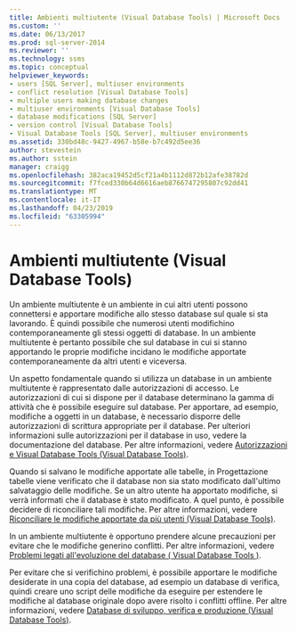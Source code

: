 ```yaml
---
title: Ambienti multiutente (Visual Database Tools) | Microsoft Docs
ms.custom: ''
ms.date: 06/13/2017
ms.prod: sql-server-2014
ms.reviewer: ''
ms.technology: ssms
ms.topic: conceptual
helpviewer_keywords:
- users [SQL Server], multiuser environments
- conflict resolution [Visual Database Tools]
- multiple users making database changes
- multiuser environments [Visual Database Tools]
- database modifications [SQL Server]
- version control [Visual Database Tools]
- Visual Database Tools [SQL Server], multiuser environments
ms.assetid: 330bd48c-9427-4967-b58e-b7c492d5ee36
author: stevestein
ms.author: sstein
manager: craigg
ms.openlocfilehash: 382aca19452d5cf21a4b1112d872b12afe38782d
ms.sourcegitcommit: f7fced330b64d6616aeb8766747295807c92dd41
ms.translationtype: MT
ms.contentlocale: it-IT
ms.lasthandoff: 04/23/2019
ms.locfileid: "63305994"
---
```

# <a name="multiuser-environments-visual-database-tools"></a>Ambienti multiutente (Visual Database Tools)
  Un ambiente multiutente è un ambiente in cui altri utenti possono connettersi e apportare modifiche allo stesso database sul quale si sta lavorando. È quindi possibile che numerosi utenti modifichino contemporaneamente gli stessi oggetti di database. In un ambiente multiutente è pertanto possibile che sul database in cui si stanno apportando le proprie modifiche incidano le modifiche apportate contemporaneamente da altri utenti e viceversa.  
  
 Un aspetto fondamentale quando si utilizza un database in un ambiente multiutente è rappresentato dalle autorizzazioni di accesso. Le autorizzazioni di cui si dispone per il database determinano la gamma di attività che è possibile eseguire sul database. Per apportare, ad esempio, modifiche a oggetti in un database, è necessario disporre delle autorizzazioni di scrittura appropriate per il database. Per ulteriori informazioni sulle autorizzazioni per il database in uso, vedere la documentazione del database. Per altre informazioni, vedere [Autorizzazioni e Visual Database Tools &#40;Visual Database Tools&#41;](visual-database-tools.md).  
  
 Quando si salvano le modifiche apportate alle tabelle, in Progettazione tabelle viene verificato che il database non sia stato modificato dall'ultimo salvataggio delle modifiche. Se un altro utente ha apportato modifiche, si verrà informati che il database è stato modificato. A quel punto, è possibile decidere di riconciliare tali modifiche. Per altre informazioni, vedere [Riconciliare le modifiche apportate da più utenti &#40;Visual Database Tools&#41;](reconcile-changes-made-by-multiple-users-visual-database-tools.md).  
  
 In un ambiente multiutente è opportuno prendere alcune precauzioni per evitare che le modifiche generino conflitti. Per altre informazioni, vedere [Problemi legati all'evoluzione del database &#40; Visual Database Tools &#41;](issues-of-database-evolution-visual-database-tools.md).  
  
 Per evitare che si verifichino problemi, è possibile apportare le modifiche desiderate in una copia del database, ad esempio un database di verifica, quindi creare uno script delle modifiche da eseguire per estendere le modifiche al database originale dopo avere risolto i conflitti offline. Per altre informazioni, vedere [Database di sviluppo, verifica e produzione &#40;Visual Database Tools&#41;](development-test-and-production-databases-visual-database-tools.md).  
  
  
